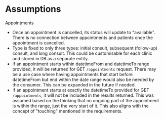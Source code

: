 # Assumptions

Appointments
* Once an appointment is cancelled, its status will update to "available". There is no connection between appointments and patients once the appointment is cancelled.
* Type is fixed to only three types: initial consult, subsequent (follow-up) consult, and long consult. This could be customisable for each clinic and stored in DB as a separate entity.
* If an appointment starts within datetimeFrom and datetimeTo range provided, it will be returned for GET `/appointments` request. There may be a use case where having appointments that start before datetimeFrom but end within the date range would also be needed by the consumer. This can be expanded in the future if needed.
* If an appointment starts at exactly the datetimeTo provided for GET `/appointments`, it will not be included in the results returned. This was assumed based on the thinking that no ongoing part of the appointment is within the range, just the very start of it. This also aligns with the concept of "touching" mentioned in the requirements.
